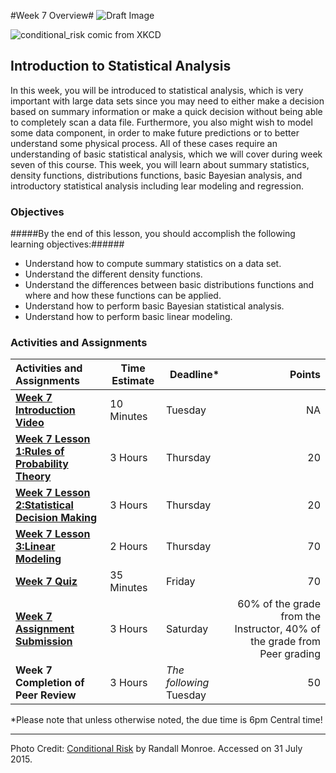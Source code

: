 #Week 7 Overview#
![Draft Image](../images/Draft_Version_picture.png)

![conditional_risk comic from XKCD](images/conditional_risk.png)
## Introduction to Statistical Analysis ##

In this week, you will be introduced to statistical analysis, which is very important with large data sets since you may need to either make a decision based on summary information or make a quick decision without being able to completely scan a data file. Furthermore, you also might wish to model some data component, in order to make future predictions or to better understand some physical process. All of these cases require an understanding of basic statistical analysis, which we will cover during week seven of this course. This week, you will learn about summary statistics, density functions, distributions functions, basic Bayesian analysis, and introductory statistical analysis including lear modeling and regression.

### Objectives ###

#####By the end of this lesson, you should accomplish the following learning objectives:######

- Understand how to compute summary statistics on a data set.
- Understand the different density functions.
- Understand the differences between basic distributions functions and where and how these functions can be applied.
- Understand how to perform basic Bayesian statistical analysis.
- Understand how to perform basic linear modeling.


### Activities and Assignments ###

|Activities and Assignments | Time Estimate | Deadline* | Points|
|:------| -----|-------|----------:|
|**[Week 7 Introduction Video](https://mediaspace.illinois.edu/media/Week+Seven.mov/0_h6ao1v11/26162631)**|10 Minutes|Tuesday|NA|
|**[Week 7 Lesson 1:Rules of Probability Theory](lesson1.md)**| 3 Hours |Thursday| 20|
|**[Week 7 Lesson 2:Statistical Decision Making](lesson2.md)**| 3 Hours | Thursday | 20 |
|**[Week 7 Lesson 3:Linear Modeling](lesson3.md)**| 2 Hours | Thursday| 70 |
|**[Week 7 Quiz][w7q]**| 35 Minutes | Friday | 70|
|**[Week 7 Assignment Submission][w7a]**| 3 Hours | Saturday | 60% of the grade from the Instructor, 40% of the grade from Peer grading | 
|**Week 7 Completion of Peer Review**| 3 Hours | *The following* Tuesday | 50 | 


*Please note that unless otherwise noted, the due time is 6pm Central time!

----------
[w7a]: https://learn.illinois.edu/mod/workshop/view.php?id=1095263
[w7q]: https://learn.illinois.edu/mod/quiz/view.php?id=1095266
Photo Credit: [Conditional Risk](http://imgs.xkcd.com/comics/conditional_risk.png) by Randall Monroe. Accessed on 31 July 2015.
